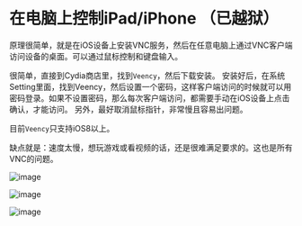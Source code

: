 # 在电脑上控制iPad/iPhone （已越狱）

原理很简单，就是在iOS设备上安装VNC服务，然后在任意电脑上通过VNC客户端访问设备的桌面。可以通过鼠标控制和键盘输入。

很简单，直接到Cydia商店里，找到`Veency`，然后下载安装。
安装好后，在系统Setting里面，找到Veency，然后设置一个密码，这样客户端访问的时候就可以用密码登录。如果不设置密码，那么每次客户端访问，都需要手动在iOS设备上点击确认，才能访问。
另外，最好取消鼠标指针，非常慢且容易出问题。

目前`Veency`只支持iOS8以上。

缺点就是：速度太慢，想玩游戏或看视频的话，还是很难满足要求的。这也是所有VNC的问题。

![image](https://user-images.githubusercontent.com/14041622/45739000-67232080-bc24-11e8-9e6b-d74a6431fee9.png)


![image](https://user-images.githubusercontent.com/14041622/45739019-773b0000-bc24-11e8-9fc0-45ef70bedd71.png)


![image](https://user-images.githubusercontent.com/14041622/45739044-85891c00-bc24-11e8-854f-bd34fa637ce7.png)
